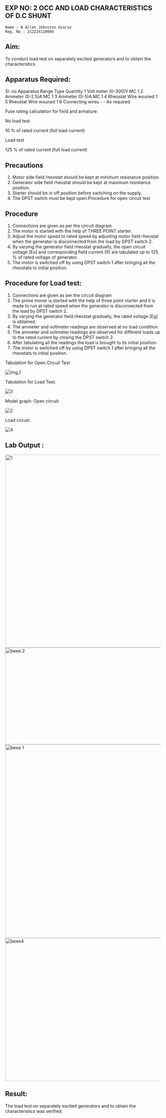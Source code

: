 ## EXP NO: 2 OCC AND LOAD CHARACTERISTICS OF D.C SHUNT 

~~~
Name : W Allen Johnston Ozario
Reg. No : 212224110004
~~~

## Aim:
To conduct load test on separately excited generators and to obtain the characteristics

## Apparatus Required:

Sl .no	Apparatus	Range	Type	Quantity
1	Volt meter	(0-300)V	MC	1
2	Ammeter	(0-2.5)A	MC	1
3	Ammeter	(0-5)A	MC	1
4	Rheostat		Wire wouned	1
5	Rheostat		Wire wouned	1
6	Connecting wires	-	-	As required

Fuse rating calculation for field and armature:

No load test

10 % of rated current (full load current)

Load test

125 % of rated current (full load current)

## Precautions

1.   Motor side field rheostat should be kept at minimum resistance position.
2.   Generator side field rheostat should be kept at maximum resistance position.
3.   Starter should be in off position before switching on the supply.
4.   The DPST switch must be kept open.Procedure for open circuit test
   
## Procedure
1.   Connections are given as per the circuit diagram.
2.   The motor is started with the help of THREE POINT starter.
3.   Adjust the motor speed to rated speed by adjusting motor field rheostat when the generator is disconnected from the load by DPST switch 2.
4.   By  varying  the  generator  field  rheostat  gradually,  the  open  circuit  voltage  [Eo]  and corresponding field current (If) are tabulated up to 125 % of rated voltage of generator.
5.   The motor is switched off by using DPST switch 1 after bringing all the rheostats to initial position.

## Procedure for Load test:

1.   Connections are given as per the circuit diagram
2.   The prime mover is started with the help of three point starter and it is made to run at rated speed when the generator is disconnected from the load by DPST switch 2.
3.   By varying the generator field rheostat gradually, the rated voltage [Eg] is obtained.
4.   The ammeter and voltmeter readings are observed at no load condition.
5.   The ammeter and voltmeter readings are observed for different loads up to the rated current by closing the DPST switch 2.
6.   After tabulating all the readings the load is brought to its initial position.
7.   The motor is switched off by using DPST switch 1 after bringing all the rheostats to initial position.

Tabulation for Open Circuit Test

![img_1](https://github.com/user-attachments/assets/90d059a3-3049-4c16-a406-ce878fd10b86)


Tabulation for Load Test:

![3](https://github.com/user-attachments/assets/172fa31e-f88b-4ad5-b316-d730109238a0)


Model graph:
Open circuit:

![2](https://github.com/user-attachments/assets/9654a466-7ee0-493e-8e91-e63132c527d0)


Load circuit:

![4](https://github.com/user-attachments/assets/24c065ae-a5b9-4afb-aca2-40ad93e1b51c)

## Lab Output :

<img width="1075" height="624" alt="1" src="https://github.com/user-attachments/assets/7a48cb14-e41e-4fdb-ba7d-dc7de5cc34a8" />
<img width="1067" height="313" alt="beee 2" src="https://github.com/user-attachments/assets/b4be5767-ab7d-42bc-8777-f7f19c5f1e08" />
<img width="1370" height="626" alt="beee 1" src="https://github.com/user-attachments/assets/2ca8b133-0ad9-41f8-bcdf-f8729b44c1d0" />
<img width="1373" height="463" alt="beee4" src="https://github.com/user-attachments/assets/40ead05f-ee9a-4295-abb1-63ce623d8dbf" />
 
## Result:
The load test on separately excited generators and to obtain the characteristics was verified.
